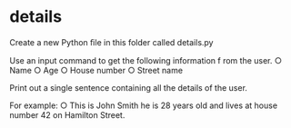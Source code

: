 # details

Create a new Python ﬁle in this folder called details.py

Use an input command to get the following information f rom the user.
○
Name
○
Age
○
House number
○
Street name

Print out a single sentence containing all the details of the user.

For example:
○
This is John Smith he is 28 years old and lives at house number 42
on Hamilton Street.
